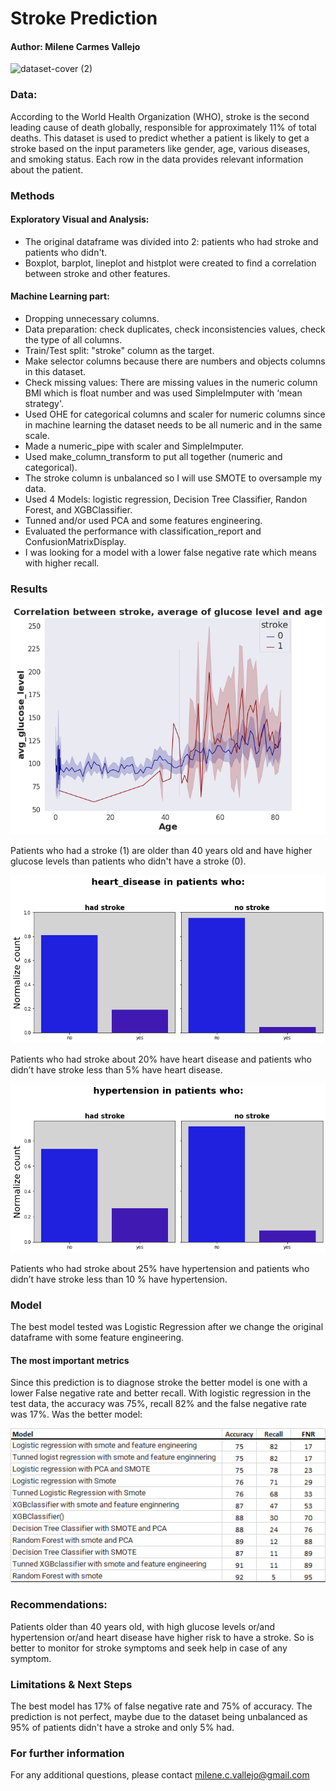 # Stroke Prediction 
#### Author: Milene Carmes Vallejo


![dataset-cover (2)](https://user-images.githubusercontent.com/112773242/203482910-40b46c69-0c62-4bee-802e-4a0d89acdca2.jpg)




### Data:

According to the World Health Organization (WHO), stroke is the second leading cause of death globally, responsible for approximately 11% of total deaths. This dataset is used to predict whether a patient is likely to get a stroke based on the input parameters like gender, age, various diseases, and smoking status. Each row in the data provides relevant information about the patient.

### Methods

#### Exploratory Visual and Analysis: 

- The original dataframe was divided into 2: patients who had stroke and patients who didn't. 
- Boxplot, barplot, lineplot and histplot were created to find a correlation between stroke and other features. 

#### Machine Learning part: 
- Dropping unnecessary columns.
- Data preparation: check duplicates, check inconsistencies values, check the type of all columns. 
- Train/Test split: "stroke" column as the target.
- Make selector columns because there are numbers and objects columns in this dataset.
- Check missing values: There are missing values in the numeric column BMI which is float number and was used SimpleImputer with ‘mean strategy'.
- Used OHE for categorical columns and scaler for numeric columns since in machine learning the dataset needs to be all numeric and in the same scale. 
- Made a numeric_pipe with scaler and SimpleImputer. 
- Used make_column_transform to put all together (numeric and categorical). 
- The stroke column is unbalanced so I will use SMOTE to oversample my data.
- Used 4 Models:  logistic regression, Decision Tree Classifier, Randon Forest, and XGBClassifier. 
- Tunned and/or used PCA and some features engineering. 
- Evaluated the performance with classification_report and ConfusionMatrixDisplay.
- I was looking for a model with a lower false negative rate which means with higher recall. 
 

### Results

![Stroke_Prediction_project_2](age.png)

Patients who had a stroke (1) are older than 40 years old and have higher glucose levels than patients who didn't have a stroke (0). 


![Stroke_Prediction_project_2](heart.png)

Patients who had stroke about 20% have heart disease and patients who didn’t have stroke less than 5% have heart disease. 



![Stroke_Prediction_project_2](hypertension.png)

Patients who had stroke about 25% have hypertension and patients who  didn’t have stroke less than 10 % have hypertension. 



### Model
The best model tested was Logistic Regression after we change the original dataframe with some feature engineering. 

#### The most important metrics

Since this prediction is to diagnose stroke the better model is one with a lower False negative rate and better recall. With logistic regression in the test data, the accuracy was 75%, recall 82% and the false negative rate was 17%.  Was the better model: 

![Stroke_Prediction_project_2](stroke4.png)


### Recommendations:
Patients older than 40 years old, with high glucose levels or/and hypertension or/and heart disease have higher risk to have a stroke. So is better to monitor for stroke symptoms and seek help in case of any symptom.

  

### Limitations & Next Steps
The best model has 17% of false negative rate and 75% of accuracy. The prediction is not perfect, maybe due to the dataset being unbalanced as 95% of patients didn't have a stroke and only 5% had.

### For further information
For any additional questions, please contact milene.c.vallejo@gmail.com
